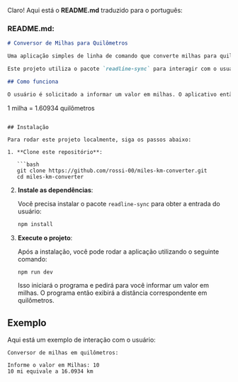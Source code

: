 Claro! Aqui está o **README.md** traduzido para o português:

### **README.md**:

```markdown
# Conversor de Milhas para Quilômetros

Uma aplicação simples de linha de comando que converte milhas para quilômetros.

Este projeto utiliza o pacote `readline-sync` para interagir com o usuário e realizar a conversão.

## Como funciona

O usuário é solicitado a informar um valor em milhas. O aplicativo então calcula a distância equivalente em quilômetros utilizando a seguinte fórmula:

```
1 milha = 1.60934 quilômetros
```

## Instalação

Para rodar este projeto localmente, siga os passos abaixo:

1. **Clone este repositório**:

   ```bash
   git clone https://github.com/rossi-00/miles-km-converter.git
   cd miles-km-converter
   ```

2. **Instale as dependências**:

   Você precisa instalar o pacote `readline-sync` para obter a entrada do usuário:

   ```bash
   npm install
   ```

3. **Execute o projeto**:

   Após a instalação, você pode rodar a aplicação utilizando o seguinte comando:

   ```bash
   npm run dev
   ```

   Isso iniciará o programa e pedirá para você informar um valor em milhas. O programa então exibirá a distância correspondente em quilômetros.

## Exemplo

Aqui está um exemplo de interação com o usuário:

```
Conversor de milhas em quilômetros: 

Informe o valor em Milhas: 10
10 mi equivale a 16.0934 km
```

